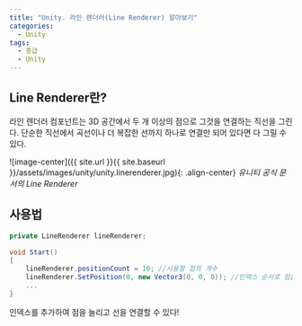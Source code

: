 ```yaml
---
title: "Unity. 라인 렌더러(Line Renderer) 알아보기"
categories:
  - Unity
tags:
  - 중급
  - Unity
---
```


## Line Renderer란?

라인 렌더러 컴포넌트는 3D 공간에서 두 개 이상의 점으로 그것을 연결하는 직선을 그린다. 단순한 직선에서 곡선이나 더 복잡한 선까지 하나로 연결만 되어 있다면 다 그릴 수 있다.

![image-center]({{ site.url }}{{ site.baseurl }}/assets/images/unity/unity.linerenderer.jpg){: .align-center}
_유니티 공식 문서의 Line Renderer_

## 사용법

```c#
private LineRenderer lineRenderer;

void Start()
{
	lineRenderer.positionCount = 10; //사용할 점의 개수
	lineRenderer.SetPosition(0, new Vector3(0, 0, 0)); //인덱스 순서로 점을 연결
	...
}
```

인덱스를 추가하여 점을 늘리고 선을 연결할 수 있다!